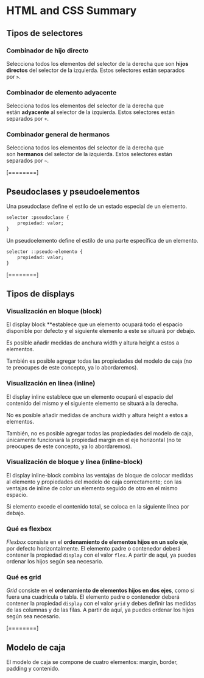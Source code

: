 # HTML and CSS Summary

## Tipos de selectores

### Combinador de hijo directo

Selecciona todos los elementos del selector de la derecha que son **hijos directos** del selector de la izquierda. Estos selectores están separados por `>`.

### Combinador de elemento adyacente

Selecciona todos los elementos del selector de la derecha que están **adyacente** al selector de la izquierda. Estos selectores están separados por `+`.

### Combinador general de hermanos

Selecciona todos los elementos del selector de la derecha que son **hermanos** del selector de la izquierda. Estos selectores están separados por `~`.

[========]

## Pseudoclases y pseudoelementos
Una pseudoclase define el estilo de un estado especial de un elemento.

````html
selector :pseudoclase {
    propiedad: valor;
}
````

Un pseudoelemento define el estilo de una parte específica de un elemento. 

```html
selector ::pseudo-elemento {
    propiedad: valor;
}
```

[========]

## Tipos de displays

### Visualización en bloque (block)
El display block **establece que un elemento ocupará todo el espacio disponible por defecto y el siguiente elemento a este se situará por debajo.

Es posible añadir medidas de anchura width y altura height a estos a elementos.

También es posible agregar todas las propiedades del modelo de caja (no te preocupes de este concepto, ya lo abordaremos).

### Visualización en línea (inline)
El display inline establece que un elemento ocupará el espacio del contenido del mismo y el siguiente elemento se situará a la derecha.

No es posible añadir medidas de anchura width y altura height a estos a elementos.

También, no es posible agregar todas las propiedades del modelo de caja, únicamente funcionará la propiedad margin en el eje horizontal (no te preocupes de este concepto, ya lo abordaremos).

### Visualización de bloque y línea (inline-block)
El display inline-block combina las ventajas de bloque de colocar medidas al elemento y propiedades del modelo de caja correctamente; con las ventajas de inline de color un elemento seguido de otro en el mismo espacio.

Si elemento excede el contenido total, se coloca en la siguiente línea por debajo.


### Qué es flexbox

*Flexbox* consiste en el **ordenamiento de elementos hijos en un solo eje**, por defecto horizontalmente. El elemento padre o contenedor deberá contener la propiedad `display` con el valor `flex`. A partir de aquí, ya puedes ordenar los hijos según sea necesario.

### Qué es grid

*Grid* consiste en el **ordenamiento de elementos hijos en dos ejes**, como si fuera una cuadrícula o tabla. El elemento padre o contenedor deberá contener la propiedad `display` con el valor `grid` y debes definir las medidas de las columnas y de las filas. A partir de aquí, ya puedes ordenar los hijos según sea necesario.

[========]

## Modelo de caja

El modelo de caja se compone de cuatro elementos: margin, border, padding y contenido.


